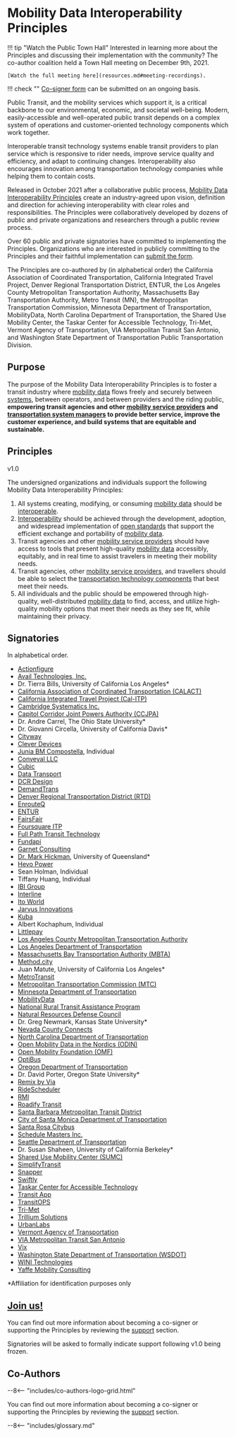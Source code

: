 # Mobility Data Interoperability Principles

!!! tip "Watch the Public Town Hall"
    Interested in learning more about the Principles and discussing their implementation with the community?  The co-author coalition held a Town Hall meeting on December 9th, 2021.

    [Watch the full meeting here](resources.md#meeting-recordings).

!!! check ""
    [Co-signer form](https://forms.gle/TW5f25cUR12GTiCB6) can be submitted on an ongoing basis.

Public Transit, and the mobility services which support it, is a critical backbone to our environmental, economic, and societal well-being.  Modern, easily-accessible and well-operated public transit depends on a complex system of operations and customer-oriented technology components which work together.

Interoperable transit technology systems enable transit providers to plan service which is responsive to rider needs, improve service quality and efficiency, and adapt to continuing changes.  Interoperability also encourages innovation among transportation technology companies while helping them to contain costs.

Released in October 2021 after a collaborative public process, [Mobility Data Interoperability Principles](https://interoperablemobility.org) create an industry-agreed upon vision, definition and direction for achieving interoperability with clear roles and responsibilities. The Principles were collaboratively developed by dozens of public and private organizations and researchers through a public review process.

Over 60 public and private signatories have committed to implementing the Principles.  Organizations who are interested in publicly committing to the Principles and their faithful implementation can [submit the form](https://forms.gle/TW5f25cUR12GTiCB6).

The Principles are co-authored by (in alphabetical order) the California Association of Coordinated Transportation, California Integrated Travel Project, Denver Regional Transportation District, ENTUR, the Los Angeles County Metropolitan Transportation Authority, Massachusetts Bay Transportation Authority, Metro Transit (MN), the Metropolitan Transportation Commission, Minnesota Department of Transportation, MobilityData, North Carolina Department of Transportation, the Shared Use Mobility Center, the Taskar Center for Accessible Technology, Tri-Met, Vermont Agency of Transportation, VIA Metropolitan Transit San Antonio, and Washington State Department of Transportation Public Transportation Division.

## Purpose

The purpose of the Mobility Data Interoperability Principles is to foster a transit industry where [mobility data](definitions.md#mobility_data) flows freely and securely between [systems](definitions.md#mobility_technology_system), between operators, and between providers and the riding public, **empowering transit agencies and other [mobility service providers](definitions.md#mobility_service_provider) and [transportation system managers](definitions.md#transportation_system_manager) to provide better service, improve the customer experience, and build systems that are equitable and sustainable.**

## Principles

<span class="version-tag">v1.0</span>

The undersigned organizations and individuals support the following Mobility Data Interoperability Principles:

1. All systems creating, modifying, or consuming [mobility data](definitions.md#mobility_data) should be [interoperable](definitions.md#interoperability).  
2. [Interoperability](definitions.md#interoperability) should be achieved through the development, adoption, and widespread implementation of [open standards](definitions.md#open_standard) that support the efficient exchange and portability of [mobility data](definitions.md#mobility_data).  
3. Transit agencies and other [mobility service providers](definitions.md#mobility_service_provider) should have access to tools that present high-quality [mobility data](definitions.md#mobility_data) accessibly, equitably, and in real time to assist travelers in meeting their mobility needs.  
4. Transit agencies, other [mobility service providers](definitions.md#mobility_service_provider), and travellers should be able to select the [transportation technology components](definitions.md#mobility_technology_component) that best meet their needs.  
5. All individuals and the public should be empowered through high-quality, well-distributed [mobility data](definitions.md#mobility_data) to find, access, and utilize high-quality mobility options that meet their needs as they see fit, while maintaining their privacy.

## Signatories

In alphabetical order.  

- [Actionfigure](https://actionfigure.ai/)
- [Avail Technologies, Inc.](https://availtec.com)
- Dr. Tierra Bills, University of California Los Angeles*
- [California Association of Coordinated Transportation (CALACT)](http://calact.org)
- [California Integrated Travel Project (Cal-ITP)](http://calitp.org)
- [Cambridge Systematics Inc.](http://camsys.software/)
- [Capitol Corridor Joint Powers Authority (CCJPA)](http://capitolcorridor.org)
- Dr. Andre Carrel, The Ohio State University\*
- Dr. Giovanni Circella, University of California Davis\*
- [Cityway](https://cityway.io/)
- [Clever Devices](https://cleverdevices.com)
- [Junia BM Compostella](https://3rev.ucdavis.edu/people/junia-compostella), Individual
- [Conveyal LLC](http://conveyal.com)
- [Cubic](http://cubic.com)
- [Data Transport](https://data-transport.org/)
- [DCR Design](https://dcrdesign.net)
- [DemandTrans](http://demandtrans.com)
- [Denver Regional Transportation District (RTD)](https://www.rtd-denver.com/)
- [EnrouteQ](https://www.enrouteq.com/)
- [ENTUR](https://entur.no/)
- [FairsFair](https://www.fairsfair.org/)
- [Foursquare ITP](https://www.foursquareitp.com/)
- [Full Path Transit Technology](http://fullpath.io)
- [Fundapi](http://fundapi.org)
- [Garnet Consulting](http://www.garnetconsultingpdx.com)
- [Dr. Mark Hickman](https://researchers.uq.edu.au/researcher/2972), University of Queensland\*
- [Hevo Power](http://hevopower.com)
- Sean Holman, Individual
- Tiffany Huang, Individual
- [IBI Group](https://www.ibigroup.com)
- [Interline](https://interline.io)
- [Ito World](https://www.itoworld.com/)
- [Jarvus Innovations](https://jarv.us/)
- [Kuba](https://www.kubapay.com/)
- Albert Kochaphum, Individual
- [Littlepay](https://littlepay.com/)
- [Los Angeles County Metropolitan Transportation Authority](https://www.metro.net/)
- [Los Angeles Department of Transportation](https://ladot.lacity.org/)
- [Massachusetts Bay Transportation Authority (MBTA)](https://www.mbta.com/)
- [Method.city](https://method.city/)
- Juan Matute, University of California Los Angeles*
- [MetroTransit](https://www.metrotransit.org/)
- [Metropolitan Transportation Commission (MTC)](http://bayareametro.gov)
- [Minnesota Department of Transportation](https://www.dot.state.mn.us/)
- [MobilityData](http://mobilitydata.org)
- [National Rural Transit Assistance Program](https://www.nationalrtap.org/)
- [Natural Resources Defense Council](http://www.nrdc.org)
- Dr. Greg Newmark, Kansas State University\*
- [Nevada County Connects](https://www.mynevadacounty.com/2257/Transit-Services)
- [North Carolina Department of Transportation](https://www.ncdot.gov/)
- [Open Mobility Data in the Nordics (ODIN)](https://nordicopenmobilitydata.eu/)
- [Open Mobility Foundation (OMF)](https://www.openmobilityfoundation.org/)
- [OptiBus](http://www.optibus.com)
- [Oregon Department of Transportation](https://www.oregon.gov/odot/Pages/index.aspx)
- Dr. David Porter, Oregon State University*
- [Remix by Via](http://remix.com)
- [RideScheduler](http://ridescheduler.com/)
- [RMI](http://rmi.org)
- [Roadify Transit](https://www.roadify.com/)
- [Santa Barbara Metropolitan Transit District](http://sbmtd.gov)
- [City of Santa Monica Department of Transportation](https://santamonica.gov/)
- [Santa Rosa Citybus](https://srcity.org/1036/Transit-and-CityBus)
- [Schedule Masters Inc.](http://themasterscheduler.com)
- [Seattle Department of Transportation](https://www.seattle.gov/transportation)
- Dr. Susan Shaheen, University of California Berkeley*
- [Shared Use Mobility Center (SUMC)](https://sharedusemobilitycenter.org/)
- [SimplifyTransit](https://www.simplifytransit.com/)
- [Snapper](https://www.snapper.co.nz/)
- [Swiftly](https://www.goswift.ly/)
- [Taskar Center for Accessible Technology](https://tcat.cs.washington.edu/)
- [Transit App](http://transitapp.com)
- [TransitOPS](https://transitops.co/)
- [Tri-Met](https://trimet.org/)
- [Trillium Solutions](https://trilliumtransit.com/)
- [UrbanLabs](https://urbanlabs.io)
- [Vermont Agency of Transportation](https://vtrans.vermont.gov/)
- [VIA Metropolitan Transit San Antonio](https://www.viainfo.net/)
- [Vix](https://vixtechnology.com/)
- [Washington State Department of Transportation (WSDOT)](https://wsdot.wa.gov/)
- [WINI Technologies](http://www.winitechnologies.com/)
- [Yaffe Mobility Consulting](http://ymobility.info)

*Affiliation for identification purposes only

## [**Join us!**](https://forms.gle/TW5f25cUR12GTiCB6)

You can find out more information about becoming a co-signer or supporting the Principles by reviewing the [support](support.md) section.  

Signatories will be asked to formally indicate support following v1.0 being frozen.

## Co-Authors

--8<-- "includes/co-authors-logo-grid.html"

You can find out more information about becoming a co-signer or supporting the Principles by reviewing the [support](support.md) section.

--8<-- "includes/glossary.md"
